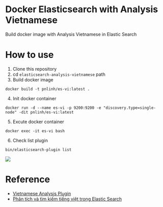 # Docker Elasticsearch with Analysis Vietnamese
Build docker image with Analysis Vietnamese in Elastic Search

# How to use
1. Clone this repository
2. cd `elasticsearch-analysis-vietnamese` path
3. Build docker image
```
docker build -t pnlinh/es-vi:latest .
```
4. Init docker container
```
docker run -d --name es-vi -p 9200:9200 -e "discovery.type=single-node" -dit pnlinh/es-vi:latest
```
5. Excute docker container
```
docker exec -it es-vi bash
```
6. Check list plugin
```
bin/elasticsearch-plugin list
```

![](https://i.imgur.com/FdwSrMC.png)

# Reference

- [Vietnamese Analysis Plugin](https://github.com/duydo/elasticsearch-analysis-vietnamese/)
- [Phân tích và tìm kiếm tiếng việt trong Elastic Search](https://viblo.asia/p/elasticsearch-phan-tich-va-tim-kiem-du-lieu-tieng-viet-3P0lPveoKox)
